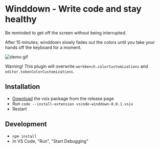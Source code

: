 # Winddown - Write code and stay healthy

Be reminded to get off the screen without being interrupted.

After 15 minutes, winddown slowly fades out the colors until you take your hands off the keyboard for a moment.

![demo gif](https://raw.githubusercontent.com/schneefux/winddown/master/demo.gif)

Warning! This plugin will overwrite `workbench.colorCustomizations` and `editor.tokenColorCustomizations`.

## Installation

  * [Download](https://github.com/schneefux/winddown/releases/download/v0.0.1-alpha/vscode-winddown-0.0.1.vsix) the vsix package from the release page
  * Run `code --install-extension vscode-winddown-0.0.1.vsix`
  * Restart

## Development

  * `npm install`
  * In VS Code, "Run", "Start Debugging"
